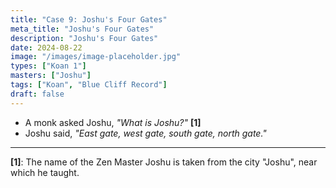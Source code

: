 ```yaml
---
title: "Case 9: Joshu's Four Gates"
meta_title: "Joshu's Four Gates"
description: "Joshu's Four Gates"
date: 2024-08-22
image: "/images/image-placeholder.jpg"
types: ["Koan 1"]
masters: ["Joshu"]
tags: ["Koan", "Blue Cliff Record"]
draft: false
---
```


- A monk asked Joshu, _"What is Joshu?"_ **[1]**
- Joshu said, _"East gate, west gate, south gate, north gate."_

***

**[1]**: The name of the Zen Master Joshu is taken from the city "Joshu", near
which he taught.
